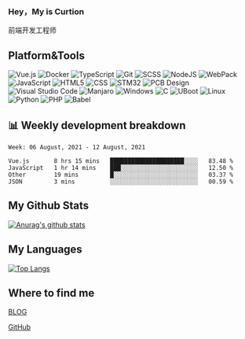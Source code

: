 ### Hey，My is Curtion
前端开发工程师
## Platform&Tools

![Vue.js](https://img.shields.io/badge/-Vue.js-4FC08D?style=flat-square&logo=Vue.js&logoColor=white)
![Docker](https://img.shields.io/badge/-Docker-46a2f1?style=flat-square&logo=docker&logoColor=white)
![TypeScript](https://img.shields.io/badge/-TypeScript-007ACC?style=flat-square&logo=typescript&logoColor=white)
![Git](https://img.shields.io/badge/-Git-F05032?style=flat-square&logo=git&logoColor=white)
![SCSS](https://img.shields.io/badge/-Scss-CC6699?style=flat-square&logo=sass&logoColor=white)
![NodeJS](https://img.shields.io/badge/-Nodejs-43853d?style=flat-square&logo=Node.js&logoColor=white)
![WebPack](https://img.shields.io/badge/-Webpack-8DD6F9?style=flat-square&logo=webpack&logoColor=white)
![JavaScript](https://img.shields.io/badge/-JavaScript-F7DF1E?style=flat-square&logo=javascript&logoColor=black)
![HTML5](https://img.shields.io/badge/-HTML5-E34F26?style=flat-square&logo=html5&logoColor=white)
![CSS](https://img.shields.io/badge/-CSS3-1572B6?style=flat-square&logo=CSS3&logoColor=white)
![STM32](https://img.shields.io/badge/-STM32-0C6EFC?style=flat-square)
![PCB Design](https://img.shields.io/badge/-PCB_Design-005386?style=flat-square)
![Visual Studio Code](https://img.shields.io/badge/-VSCode-007ACC?style=flat-square&logo=Visual-Studio-Code&logoColor=white)
![Manjaro](https://img.shields.io/badge/-Manjaro-35BF5C?style=flat-square&logo=Manjaro&logoColor=white)
![Windows](https://img.shields.io/badge/-Windows-0078D6?style=flat-square&logo=Windows&logoColor=white)
![C](https://img.shields.io/badge/-ARMC-A8B9CC?style=flat-square&logo=C&logoColor=black)
![UBoot](https://img.shields.io/badge/-U--Boot-6E6E6E?style=flat-square)
![Linux](https://img.shields.io/badge/-Linux-FCC624?style=flat-square&logo=Linux&logoColor=black)
![Python](https://img.shields.io/badge/-Little_Python-3776AB?style=flat-square&logo=Python&logoColor=white)
![PHP](https://img.shields.io/badge/-Little_PHP-777BB4?style=flat-square&logo=PHP&logoColor=white)
![Babel](https://img.shields.io/badge/-Babel-F9DC3E?style=flat-square&logo=Babel&logoColor=black)

## 📊 Weekly development breakdown

<!--START_SECTION:waka-->
```text
Week: 06 August, 2021 - 12 August, 2021

Vue.js       8 hrs 15 mins   █████████████████████░░░░   83.48 % 
JavaScript   1 hr 14 mins    ███░░░░░░░░░░░░░░░░░░░░░░   12.50 % 
Other        19 mins         █░░░░░░░░░░░░░░░░░░░░░░░░   03.37 % 
JSON         3 mins          ░░░░░░░░░░░░░░░░░░░░░░░░░   00.59 % 
```
<!--END_SECTION:waka-->

## My Github Stats

[![Anurag's github stats](https://github-readme-stats.vercel.app/api?username=curtion&count_private=true&show_icons=true&theme=onedark)](https://github.com/anuraghazra/github-readme-stats)

## My Languages

[![Top Langs](https://github-readme-stats.vercel.app/api/top-langs/?username=curtion&layout=compact)](https://github.com/anuraghazra/github-readme-stats)

## Where to find me

[BLOG](https://blog.3gxk.net)

[GitHub](https://github.com/Curtion)
